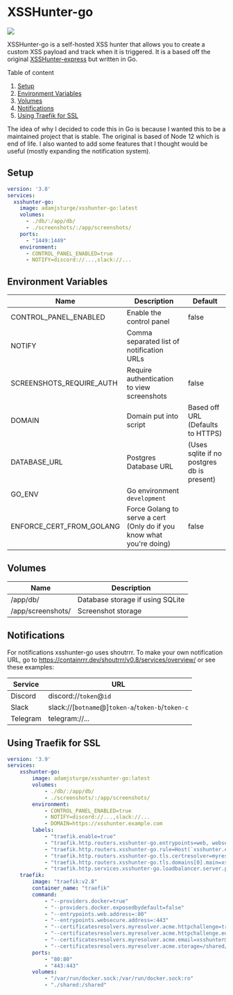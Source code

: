 # XSSHunter-go

![](https://github.com/adamjsturge/xsshunter-go/blob/main/.github/setup-xsshunter-go.webp?raw=true)

XSSHunter-go is a self-hosted XSS hunter that allows you to create a custom XSS payload and track when it is triggered. It is a based off the original [XSSHunter-express](https://github.com/mandatoryprogrammer/xsshunter-express) but written in Go.

<!-- Table of content -->
<summary>Table of content</summary>
<ol>
    <li><a href="#setup">Setup</a></li>
    <li><a href="#environment-variables">Environment Variables</a></li>
    <li><a href="#volumes">Volumes</a></li>
    <li><a href="#notifications">Notifications</a></li>
    <li><a href="#using-traefik-for-ssl">Using Traefik for SSL</a></li>
</ol>

The idea of why I decided to code this in Go is because I wanted this to be a maintained project that is stable. The original is based of Node 12 which is end of life. I also wanted to add some features that I thought would be useful (mostly expanding the notification system).

## Setup

```yml
version: '3.8'
services:
  xsshunter-go:
    image: adamjsturge/xsshunter-go:latest
    volumes:
      - ./db/:/app/db/
      - ./screenshots/:/app/screenshots/
    ports:
      - "1449:1449"
    environment:
      - CONTROL_PANEL_ENABLED=true
      - NOTIFY=discord://...,slack://...
```

## Environment Variables

| Name | Description | Default |
| --- | --- | --- |
| CONTROL_PANEL_ENABLED | Enable the control panel | false |
| NOTIFY | Comma separated list of notification URLs |  |
| SCREENSHOTS_REQUIRE_AUTH | Require authentication to view screenshots | false |
| DOMAIN | Domain put into script | Based off URL (Defaults to HTTPS) |
| DATABASE_URL | Postgres Database URL | (Uses sqlite if no postgres db is present) |
| GO_ENV | Go environment `development` |  |
| ENFORCE_CERT_FROM_GOLANG | Force Golang to serve a cert (Only do if you know what you're doing) | false |

## Volumes

| Name | Description |
| --- | --- |
| /app/db/ | Database storage if using SQLite |
| /app/screenshots/ | Screenshot storage |

## Notifications

For notifications xsshunter-go uses shoutrrr.
To make your own notification URL, go to https://containrrr.dev/shoutrrr/v0.8/services/overview/ or see these examples:

| Service | URL |
| --- | --- |
| Discord | discord://`token`@`id` |
| Slack | slack://\[`botname`@\]`token-a`/`token-b`/`token-c` |
| Telegram | telegram://... |

## Using Traefik for SSL

```yml
version: '3.9'
services:
    xsshunter-go:
        image: adamjsturge/xsshunter-go:latest
        volumes:
            - ./db/:/app/db/
            - ./screenshots/:/app/screenshots/
        environment:
            - CONTROL_PANEL_ENABLED=true
            - NOTIFY=discord://...,slack://...
            - DOMAIN=https://xsshunter.example.com
        labels:
            - "traefik.enable=true"
            - "traefik.http.routers.xsshunter-go.entrypoints=web, websecure"
            - "traefik.http.routers.xsshunter-go.rule=Host(`xsshunter.example.com`)"
            - "traefik.http.routers.xsshunter-go.tls.certresolver=myresolver"
            - "traefik.http.routers.xsshunter-go.tls.domains[0].main=xsshunter.example.com"
            - "traefik.http.services.xsshunter-go.loadbalancer.server.port=1449"
    traefik:
        image: "traefik:v2.8"
        container_name: "traefik"
        command:
            - "--providers.docker=true"
            - "--providers.docker.exposedbydefault=false"
            - "--entrypoints.web.address=:80"
            - "--entrypoints.websecure.address=:443"
            - "--certificatesresolvers.myresolver.acme.httpchallenge=true"
            - "--certificatesresolvers.myresolver.acme.httpchallenge.entrypoint=web"
            - "--certificatesresolvers.myresolver.acme.email=xsshunter@example.com"
            - "--certificatesresolvers.myresolver.acme.storage=/shared/acme.json"
        ports:
            - "80:80"
            - "443:443"
        volumes:
            - "/var/run/docker.sock:/var/run/docker.sock:ro"
            - "./shared:/shared"
```
